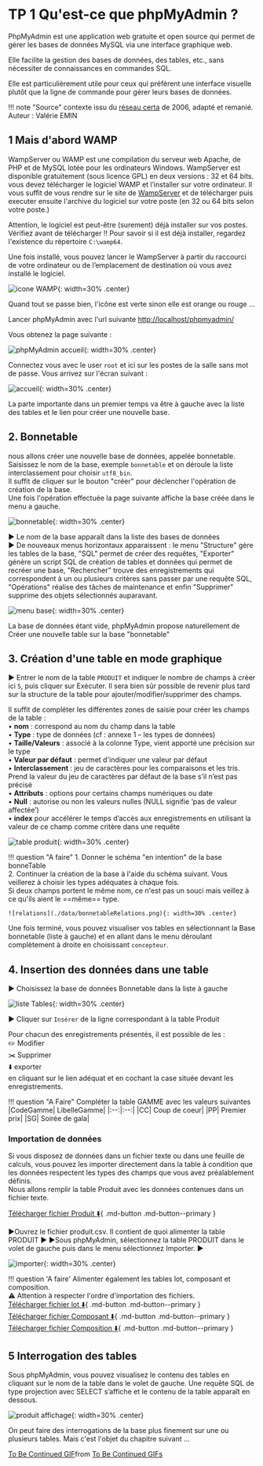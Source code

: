 # TP 1 Qu'est-ce que phpMyAdmin ?
PhpMyAdmin est une application web gratuite et open source qui permet de gérer les bases de données MySQL via une interface graphique web.

Elle facilite la gestion des bases de données, des tables, etc., sans nécessiter de connaissances en commandes SQL.

Elle est particulièrement utile pour ceux qui préfèrent une interface visuelle plutôt que la ligne de commande pour gérer leurs bases de données. 

!!! note "Source"
    contexte issu du [réseau certa](https://www.reseaucerta.org/content/fiche-outil-phpmyadmin-mysql) de 2006, adapté et remanié. Auteur : Valérie EMIN

## 1 Mais d'abord WAMP

WampServer ou WAMP est une compilation du serveur web Apache, de PHP et de MySQL lotée pour les ordinateurs Windows.
WampServer est disponible gratuitement (sous licence GPL) en deux versions : 32 et 64 bits.
vous devez télécharger le logiciel WAMP et l’installer sur votre ordinateur. Il vous suffit de vous rendre sur le site de [WampServer](https://www.wampserver.com/fr/) et de télécharger puis executer ensuite l'archive du logiciel sur votre poste (en 32 ou 64 bits selon votre poste.)

Attention, le logiciel est peut-être (surement) déjà installer sur vos postes. Vérifiez avant de télécharger !! 
Pour savoir si il est déjà installer, regardez l'existence du répertoire `C:\wamp64`.

Une fois installé, vous pouvez lancer le WampServer à partir du raccourci de votre ordinateur ou de l’emplacement de destination où vous avez installé le logiciel.

![icone WAMP](./data/iconeWamp.png){: width=30% .center}

Quand tout se passe bien, l'icône est verte sinon elle est orange ou rouge ...

Lancer phpMyAdmin avec l'url suivante [http://localhost/phpmyadmin/](http://localhost/phpmyadmin/)

Vous obtenez la page suivante :

![phpMyAdmin accueil](./data/myadmin.png){: width=30% .center}

Connectez vous avec le user `root` et ici sur les postes de la salle sans mot de passe. 
Vous arrivez sur l'écran suivant :

![accueil](./data/acceuilPHPMyAdmin.png){: width=30% .center}

La parte importante dans un premier temps va être à gauche avec la liste des tables et le lien pour créer une nouvelle base.

## 2. Bonnetable

nous allons créer une nouvelle base de données, appelée bonnetable.<br />
Saisissez le nom de la base, exemple `bonnetable` et on déroule la liste interclassement pour choisir `utf8_bin`.<br />
Il suffit de cliquer sur le bouton "créer" pour déclencher l'opération de création de la base.<br />
Une fois l'opération effectuée la page suivante affiche la base créée dans le menu a gauche.<br />

![bonnetable](./data/creationBase.png){: width=30% .center}

:arrow_forward: Le nom de la base apparaît dans la liste des bases de données <br />
:arrow_forward: De nouveaux menus horizontaux apparaissent : le menu "Structure" gère les tables de la base, "SQL" permet de créer des requêtes, "Exporter" génère un script SQL de création de tables et données qui permet de recréer une base, "Rechercher" trouve des enregistrements qui correspondent à un ou plusieurs critères sans passer par une requête SQL, "Opérations" réalise des tâches de maintenance et enfin "Supprimer" supprime des objets sélectionnés auparavant.

![menu base](./data/menuBase.png){: width=30% .center}

La base de données étant vide, phpMyAdmin propose naturellement de Créer une nouvelle table sur la base "bonnetable"

## 3. Création d'une table en mode graphique

:arrow_forward: Entrer le nom de la table `PRODUIT` et indiquer le nombre de champs à créer ici `5`, puis cliquer sur Exécuter. Il sera bien sûr possible de revenir plus tard sur la structure de la table pour ajouter/modifier/supprimer des champs. 

Il suffit de compléter les différentes zones de saisie pour créer les champs de la table :<br />
•	**nom** : correspond au nom du champ dans la table<br />
•	**Type** : type de données (cf : annexe 1 – les types de données)<br />
•	**Taille/Valeurs** : associé à la colonne Type, vient apporté une précision sur le type<br />
•	**Valeur par défaut** : permet d'indiquer une valeur par défaut<br />
•	**Interclassement** : jeu de caractères pour les comparaisons et les tris. Prend la valeur du jeu de caractères par défaut de la base s’il n’est pas précisé<br />
•	**Attributs** : options pour certains champs numériques ou date<br />
•	**Null** : autorise ou non les valeurs nulles (NULL signifie ‘pas de valeur affectée’)<br />
•	  **index**  pour accélérer le temps d’accès aux enregistrements en utilisant la valeur de ce champ comme critère dans une requête <br />

![table produit](./data/produit.png){: width=30% .center}

!!! question "A faire"
    1. Donner le schéma "en intention" de la base bonneTable<br />
    2. Continuer la création de la base à l'aide du schéma suivant. Vous veillerez à choisir les types adéquates à chaque fois. <br /> Si deux champs portent le même nom, ce n'est pas un souci mais veillez à ce qu'ils aient le ==même== type.

    ![relations](./data/bonnetableRelations.png){: width=30% .center}


Une fois terminé, vous pouvez visualiser vos tables en sélectionnant la Base bonnetable (liste à gauche) et en allant dans le menu déroulant complètement à droite en choisissant `concepteur`.


## 4. Insertion des données dans une table

:arrow_forward: Choisissez la base de données Bonnetable dans la liste à gauche<br />

![liste Tables](./data/listeTable.png){: width=30% .center}

:arrow_forward: Cliquer sur `Insérer` de la ligne correspondant à la table Produit<br />

Pour chacun des enregistrements présentés, il est possible de les :<br />
:pencil2: Modifier<br />
:scissors: Supprimer<br />
:arrow_down: exporter<br />
en cliquant sur le lien adéquat et en cochant la case située devant les enregistrements.

!!! question "A Faire"
    Compléter la table GAMME avec les valeurs suivantes
    |CodeGamme|	LibelleGamme|
    |:--:|:--:|
    |CC|	Coup de coeur|
    |PP|	Premier prix|
    |SG|	Soirée de gala|
    

### Importation de données
Si vous disposez de données dans un fichier texte ou dans une feuille de calculs, vous pouvez les importer directement dans la table à condition que les données respectent les types des champs que vous avez préalablement définis. <br />
Nous allons remplir la table Produit avec les données contenues dans un fichier texte.<br />

[Télécharger fichier Produit :arrow_down:](./data/produit.csv){ .md-button .md-button--primary }

:arrow_forward:Ouvrez le fichier produit.csv. Il contient de quoi alimenter la table PRODUIT 	:arrow_forward:
:arrow_forward:Sous phpMyAdmin, sélectionnez la table PRODUIT dans le volet de gauche puis dans le menu sélectionnez Importer.	:arrow_forward: 

![importer](./data/produitImportation.png){: width=30% .center}

!!! question 'A faire'
    Alimenter également les tables lot, composant et composition.<br />
    :warning: Attention à respecter l'ordre d'importation des fichiers.<br />
    [Télécharger fichier lot :arrow_down:](./data/lot.csv){ .md-button .md-button--primary }<br />
    [Télécharger fichier Composant :arrow_down:](./data/composant.csv){ .md-button .md-button--primary }<br />
    [Télécharger fichier Composition :arrow_down:](./data/composant.csv){ .md-button .md-button--primary }<br />


## 5 Interrogation des tables

Sous phpMyAdmin, vous pouvez visualisez le contenu des tables en cliquant sur le nom de la table dans le volet de gauche.<bt />
Une requête SQL de type projection avec SELECT s’affiche et le contenu de la table apparaît en dessous.

![produit affichage](./data/produitInterrogation.png){: width=30% .center}

On peut faire des interrogations de la base plus finement sur une ou plusieurs tables. Mais c'est l'objet du chapitre suivant ... 

<div class="tenor-gif-embed" data-postid="10375594" data-share-method="host" data-aspect-ratio="1.33929" data-width="100%"><a href="https://tenor.com/view/to-be-continued-gif-10375594">To Be Continued GIF</a>from <a href="https://tenor.com/search/to+be+continued-gifs">To Be Continued GIFs</a></div> <script type="text/javascript" async src="https://tenor.com/embed.js"></script>